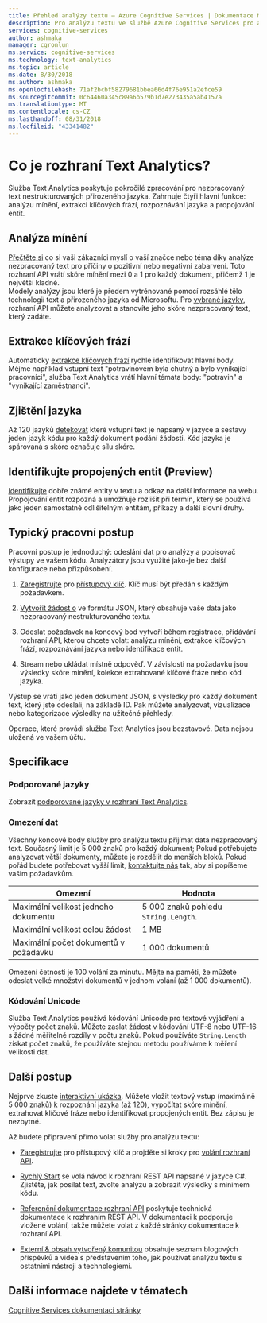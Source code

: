 ```yaml
---
title: Přehled analýzy textu – Azure Cognitive Services | Dokumentace Microsoftu
description: Pro analýzu textu ve službě Azure Cognitive Services pro analýzu mínění, extrakci klíčových frází, rozpoznávání jazyka a propojování entit.
services: cognitive-services
author: ashmaka
manager: cgronlun
ms.service: cognitive-services
ms.technology: text-analytics
ms.topic: article
ms.date: 8/30/2018
ms.author: ashmaka
ms.openlocfilehash: 71af2bcbf58279681bbea66d4f76e951a2efce59
ms.sourcegitcommit: 0c64460a345c89a6b579b1d7e273435a5ab4157a
ms.translationtype: MT
ms.contentlocale: cs-CZ
ms.lasthandoff: 08/31/2018
ms.locfileid: "43341482"
---
```

# <a name="what-is-text-analytics"></a>Co je rozhraní Text Analytics?

Služba Text Analytics poskytuje pokročilé zpracování pro nezpracovaný text nestrukturovaných přirozeného jazyka. Zahrnuje čtyři hlavní funkce: analýzu mínění, extrakci klíčových frází, rozpoznávání jazyka a propojování entit.

## <a name="analyze-sentiment"></a>Analýza mínění

[Přečtěte si](how-tos/text-analytics-how-to-sentiment-analysis.md) co si vaši zákazníci myslí o vaší značce nebo téma díky analýze nezpracovaný text pro příčiny o pozitivní nebo negativní zabarvení. Toto rozhraní API vrátí skóre mínění mezi 0 a 1 pro každý dokument, přičemž 1 je největší kladné.<br />
Modely analýzy jsou které je předem vytrénované pomocí rozsáhlé tělo technologií text a přirozeného jazyka od Microsoftu. Pro [vybrané jazyky](text-analytics-supported-languages.md), rozhraní API můžete analyzovat a stanovíte jeho skóre nezpracovaný text, který zadáte.

## <a name="extract-key-phrases"></a>Extrakce klíčových frází

Automaticky [extrakce klíčových frází](how-tos/text-analytics-how-to-keyword-extraction.md) rychle identifikovat hlavní body. Mějme například vstupní text "potravinovém byla chutný a bylo vynikající pracovníci", služba Text Analytics vrátí hlavní témata body: "potravin" a "vynikající zaměstnanci".

## <a name="detect-language"></a>Zjištění jazyka

Až 120 jazyků [detekovat](how-tos/text-analytics-how-to-language-detection.md) které vstupní text je napsaný v jazyce a sestavy jeden jazyk kódu pro každý dokument podání žádosti. Kód jazyka je spárovaná s skóre označuje sílu skóre.

## <a name="identify-linked-entities-preview"></a>Identifikujte propojených entit (Preview)

[Identifikujte](how-tos/text-analytics-how-to-entity-linking.md) dobře známé entity v textu a odkaz na další informace na webu. Propojování entit rozpozná a umožňuje rozlišit při termín, který se používá jako jeden samostatně odlišitelným entitám, příkazy a další slovní druhy.

## <a name="typical-workflow"></a>Typický pracovní postup

Pracovní postup je jednoduchý: odeslání dat pro analýzy a popisovač výstupy ve vašem kódu. Analyzátory jsou využité jako-je bez další konfigurace nebo přizpůsobení.

1. [Zaregistrujte](https://docs.microsoft.com/azure/cognitive-services/cognitive-services-apis-create-account) pro [přístupový klíč](how-tos/text-analytics-how-to-access-key.md). Klíč musí být předán s každým požadavkem.

2. [Vytvořit žádost o](how-tos/text-analytics-how-to-call-api.md#json-schema) ve formátu JSON, který obsahuje vaše data jako nezpracovaný nestrukturovaného textu.

3. Odeslat požadavek na koncový bod vytvoří během registrace, přidávání rozhraní API, kterou chcete volat: analýzu mínění, extrakce klíčových frází, rozpoznávání jazyka nebo identifikace entit.

4. Stream nebo ukládat místně odpověď. V závislosti na požadavku jsou výsledky skóre mínění, kolekce extrahované klíčové fráze nebo kód jazyka.

Výstup se vrátí jako jeden dokument JSON, s výsledky pro každý dokument text, který jste odeslali, na základě ID. Pak můžete analyzovat, vizualizace nebo kategorizace výsledky na užitečné přehledy.

Operace, které provádí služba Text Analytics jsou bezstavové. Data nejsou uložená ve vašem účtu.

<a name="data-limits"></a>

## <a name="specifications"></a>Specifikace

### <a name="supported-languages"></a>Podporované jazyky

Zobrazit [podporované jazyky v rozhraní Text Analytics](text-analytics-supported-languages.md).

### <a name="data-limits"></a>Omezení dat

Všechny koncové body služby pro analýzu textu přijímat data nezpracovaný text. Současný limit je 5 000 znaků pro každý dokument; Pokud potřebujete analyzovat větší dokumenty, můžete je rozdělit do menších bloků. Pokud pořád budete potřebovat vyšší limit, [kontaktujte nás](https://azure.microsoft.com/overview/sales-number/) tak, aby si popíšeme vašim požadavkům.

| Omezení | Hodnota |
|------------------------|---------------|
| Maximální velikost jednoho dokumentu | 5 000 znaků pohledu `String.Length`. |
| Maximální velikost celou žádost | 1 MB |
| Maximální počet dokumentů v požadavku | 1 000 dokumentů |

Omezení četnosti je 100 volání za minutu. Mějte na paměti, že můžete odeslat velké množství dokumentů v jednom volání (až 1 000 dokumentů).

### <a name="unicode-encoding"></a>Kódování Unicode

Služba Text Analytics používá kódování Unicode pro textové vyjádření a výpočty počet znaků. Můžete zaslat žádost v kódování UTF-8 nebo UTF-16 s žádné měřitelné rozdíly v počtu znaků. Pokud používáte `String.Length` získat počet znaků, že používáte stejnou metodu používáme k měření velikosti dat.

## <a name="next-steps"></a>Další postup

Nejprve zkuste [interaktivní ukázka](https://azure.microsoft.com/services/cognitive-services/text-analytics/). Můžete vložit textový vstup (maximálně 5 000 znaků) k rozpoznání jazyka (až 120), vypočítat skóre mínění, extrahovat klíčové fráze nebo identifikovat propojených entit. Bez zápisu je nezbytné.

Až budete připravení přímo volat služby pro analýzu textu:

+ [Zaregistrujte](how-tos/text-analytics-how-to-signup.md) pro přístupový klíč a projděte si kroky pro [volání rozhraní API](how-tos/text-analytics-how-to-call-api.md).

+ [Rychlý Start](quickstarts/csharp.md) se volá návod k rozhraní REST API napsané v jazyce C#. Zjistěte, jak posílat text, zvolte analýzu a zobrazit výsledky s minimem kódu.

+ [Referenční dokumentace rozhraní API](//go.microsoft.com/fwlink/?LinkID=759346) poskytuje technická dokumentace k rozhraním REST API. V dokumentaci k podporuje vložené volání, takže můžete volat z každé stránky dokumentace k rozhraní API.

+ [Externí & obsah vytvořený komunitou](text-analytics-resource-external-community.md) obsahuje seznam blogových příspěvků a videa s představením toho, jak používat analýzu textu s ostatními nástroji a technologiemi.

## <a name="see-also"></a>Další informace najdete v tématech

 [Cognitive Services dokumentaci stránky](https://docs.microsoft.com/azure/cognitive-services/)
